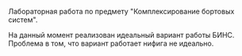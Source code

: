 Лабораторная работа по предмету "Комплексирование бортовых систем".

На данный момент реализован идеальный вариант работы БИНС. Проблема в том, что вариант работает нифига не идеально.
